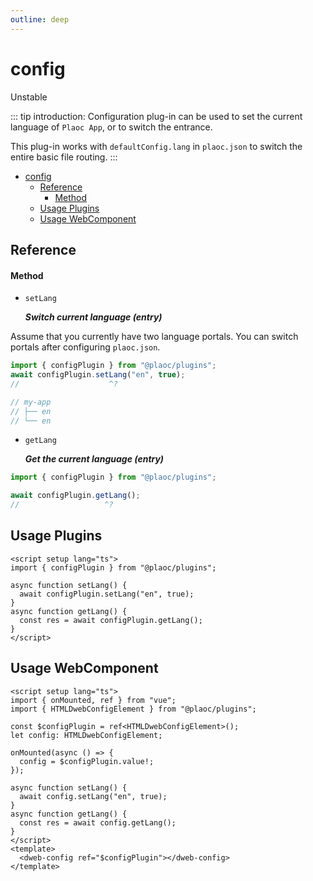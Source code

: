 ```yaml
---
outline: deep
---
```


# config

<Badges name="@plaoc/plugins" /> <Badge type="warning">Unstable</Badge>

::: tip introduction:
Configuration plug-in can be used to set the current language of `Plaoc App`, or to switch the entrance.

This plug-in works with `defaultConfig.lang` in `plaoc.json` to switch the entire basic file routing.
:::

- [config](#config)
  - [Reference](#reference)
    - [Method](#method)
  - [Usage Plugins](#usage-plugins)
  - [Usage WebComponent](#usage-webcomponent)

## Reference

#### Method

- `setLang`

  **_Switch current language (entry)_**

Assume that you currently have two language portals. You can switch portals after configuring `plaoc.json`.

```ts twoslash
import { configPlugin } from "@plaoc/plugins";
await configPlugin.setLang("en", true);
//                    ^?

// my-app
// ├── en
// └── en
```

- `getLang`

  **_Get the current language (entry)_**

```ts twoslash
import { configPlugin } from "@plaoc/plugins";

await configPlugin.getLang();
//                   ^?
```

## Usage Plugins

```vue
<script setup lang="ts">
import { configPlugin } from "@plaoc/plugins";

async function setLang() {
  await configPlugin.setLang("en", true);
}
async function getLang() {
  const res = await configPlugin.getLang();
}
</script>
```

## Usage WebComponent

```vue
<script setup lang="ts">
import { onMounted, ref } from "vue";
import { HTMLDwebConfigElement } from "@plaoc/plugins";

const $configPlugin = ref<HTMLDwebConfigElement>();
let config: HTMLDwebConfigElement;

onMounted(async () => {
  config = $configPlugin.value!;
});

async function setLang() {
  await config.setLang("en", true);
}
async function getLang() {
  const res = await config.getLang();
}
</script>
<template>
  <dweb-config ref="$configPlugin"></dweb-config>
</template>
```
